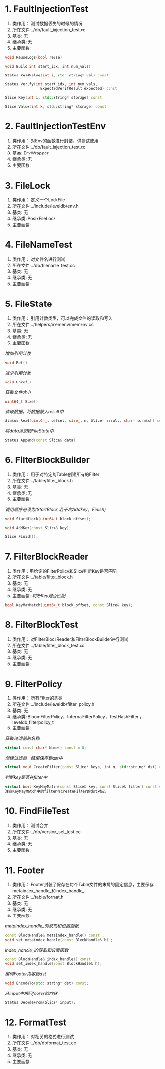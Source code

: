 # 1. FaultInjectionTest
1. 类作用：  测试数据丢失的时候的情况
2. 所在文件:../db/fault_injection_test.cc
3. 基类: 无
4. 继承类: 无
5. 主要函数:

```cpp
void ReuseLogs(bool reuse)
```

```cpp
void Build(int start_idx, int num_vals)
```

```cpp
Status ReadValue(int i, std::string* val) const
```

```cpp
Status Verify(int start_idx, int num_vals,
                ExpectedVerifResult expected) const 
```
 
```cpp
Slice Key(int i, std::string* storage) const             
```

```cpp
Slice Value(int k, std::string* storage) const 
```

# 2. FaultInjectionTestEnv
1. 类作用：  对Env的函数进行封装，供测试使用
2. 所在文件:../db/fault_injection_test.cc
3. 基类: EnvWrapper
4. 继承类: 无
5. 主要函数:



# 3. FileLock
1. 类作用： 定义一个LockFile
2. 所在文件:../include/leveldb/env.h
3. 基类: 无
4. 继承类: PosixFileLock
5. 主要函数:



# 4. FileNameTest
1. 类作用：  对文件名进行测试
2. 所在文件:../db/filename_test.cc
3. 基类: 无
4. 继承类: 无
5. 主要函数:



# 5. FileState
1. 类作用：  引用计数类型，可以完成文件的读取和写入
2. 所在文件:../helpers/memenv/memenv.cc
3. 基类: 无
4. 继承类: 无
5. 主要函数:

*增加引用计数*
```cpp
void Ref()
```
*减少引用计数*
```cpp
void Unref()
```
*获取文件大小*
```cpp
uint64_t Size()
```
*读取数据，将数据放入result中*
```cpp
Status Read(uint64_t offset, size_t n, Slice* result, char* scratch) const
```
*将data添加到FileState中*
```cpp
Status Append(const Slice& data)
```

# 6. FilterBlockBuilder
1. 类作用：  用于对特定的Table创建所有的Filter
2. 所在文件:../table/filter_block.h
3. 基类: 无
4. 继承类: 无
5. 主要函数:

*调用顺序必须为(StartBlock,若干次AddKey，Finish)*
```cpp
void StartBlock(uint64_t block_offset);
```

```cpp
void AddKey(const Slice& key);
```

```cpp
Slice Finish();
```

# 7. FilterBlockReader
1. 类作用：用给定的FilterPolicy和Slice判断Key是否匹配
2. 所在文件:../table/filter_block.h
3. 基类: 无
4. 继承类: 无
5. 主要函数:
*判断Key是否匹配*
```cpp
bool KeyMayMatch(uint64_t block_offset, const Slice& key);
```

# 8. FilterBlockTest
1. 类作用：  对FilterBlockReader和FilterBlockBuilder进行测试
2. 所在文件:../table/filter_block_test.cc
3. 基类: 无
4. 继承类: 无
5. 主要函数:


# 9. FilterPolicy
1. 类作用：  所有Filter的基类
2. 所在文件:../include/leveldb/filter_policy.h
3. 基类: 无
4. 继承类:  BloomFilterPolicy，InternalFilterPolicy，TestHashFilter ，leveldb_filterpolicy_t 
5. 主要函数:

*获取过滤器的名称*
```cpp
virtual const char* Name() const = 0;
```

*创建过滤器，结果保存到dst中*
```cpp
virtual void CreateFilter(const Slice* keys, int n, std::string* dst) const = 0;
```

*判断key是否在filter中*
```cpp
virtual bool KeyMayMatch(const Slice& key, const Slice& filter) const = 0;   
注意KeyMayMatch中的filter与CreateFilter的dst对应。
```

# 10. FindFileTest
1. 类作用： 测试合并
2. 所在文件:../db/version_set_test.cc
3. 基类: 无
4. 继承类: 无
5. 主要函数:


# 11. Footer
1. 类作用：  Footer封装了保存在每个Table文件的末尾的固定信息，主要保存metaindex_handle_和index_handle_
2. 所在文件:../table/format.h
3. 基类: 无
4. 继承类: 无
5. 主要函数:
   
*metaindex_handle_的获取和设置函数*
```cpp
const BlockHandle& metaindex_handle() const ;
void set_metaindex_handle(const BlockHandle& h) ;
```

*index_handle_的获取和设置函数*
```cpp
const BlockHandle& index_handle() const ;
void set_index_handle(const BlockHandle& h);
```

*编码Footer内容到dst*
```cpp
void EncodeTo(std::string* dst) const;
```

*从input中解码footer的内容*
```cpp
Status DecodeFrom(Slice* input);
```

# 12. FormatTest
1. 类作用：  对相关的格式进行测试
2. 所在文件:../db/dbformat_test.cc
3. 基类: 无
4. 继承类: 无
5. 主要函数:


